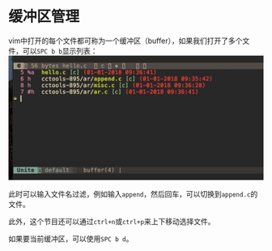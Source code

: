 # 缓冲区管理

vim中打开的每个文件都可称为一个缓冲区（buffer），如果我们打开了多个文件，可以`SPC b b`显示列表：
![](media/15148282503848.jpg)

此时可以输入文件名过滤，例如输入`append`，然后回车，可以切换到`append.c`的文件。

此外，这个节目还可以通过`ctrl+n`或`ctrl+p`来上下移动选择文件。

如果要当前缓冲区，可以使用`SPC b d`。

